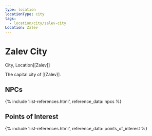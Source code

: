 ```yaml
---
type: location
locationType: city
tags:
  - location/city/zalev-city
Location: Zalev
---
```


# Zalev City
City, <span class="dataview inline-field"><span class="inline-field-key">Location</span><span class="inline-field-value">[[Zalev]]</span></span>

The capital city of [[Zalev]].

## NPCs
{% include 'list-references.html', reference_data: npcs %}

## Points of Interest
{% include 'list-references.html', reference_data: points_of_interest %}
